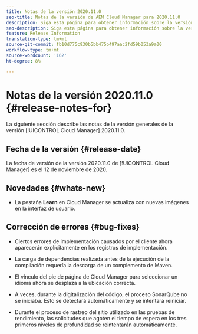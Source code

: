 ```yaml
---
title: Notas de la versión 2020.11.0
seo-title: Notas de la versión de AEM Cloud Manager para 2020.11.0
description: Siga esta página para obtener información sobre la versión 2020.11.0 de Cloud Manager
seo-description: Siga esta página para obtener información sobre la versión 2020.11.0 de AEM Cloud Manager
feature: Release Information
translation-type: tm+mt
source-git-commit: fb10d775c930b5bb475b497aac2fd59b053a9a00
workflow-type: tm+mt
source-wordcount: '162'
ht-degree: 8%

---
```


# Notas de la versión 2020.11.0 {#release-notes-for}

La siguiente sección describe las notas de la versión generales de la versión [!UICONTROL Cloud Manager] 2020.11.0.

## Fecha de la versión {#release-date}

La fecha de versión de la versión 2020.11.0 de [!UICONTROL Cloud Manager] es el 12 de noviembre de 2020.

## Novedades {#whats-new}

* La pestaña **Learn** en Cloud Manager se actualiza con nuevas imágenes en la interfaz de usuario.

## Corrección de errores {#bug-fixes}

* Ciertos errores de implementación causados por el cliente ahora aparecerán explícitamente en los registros de implementación.

* La carga de dependencias realizada antes de la ejecución de la compilación requería la descarga de un complemento de Maven.

* El vínculo del pie de página de Cloud Manager para seleccionar un idioma ahora se desplaza a la ubicación correcta.

* A veces, durante la digitalización del código, el proceso SonarQube no se iniciaba. Esto se detectará automáticamente y se intentará reiniciar.

* Durante el proceso de rastreo del sitio utilizado en las pruebas de rendimiento, las solicitudes que agoten el tiempo de espera en los tres primeros niveles de profundidad se reintentarán automáticamente.